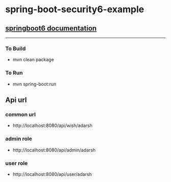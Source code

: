 # spring-boot-security6-example

## [springboot6 documentation](https://docs.spring.io/spring-security/reference/whats-new.html)

----

### To Build 
* mvn clean package 


### To Run 
* mvn spring-boot:run 


## Api url
### common url 
* http://localhost:8080/api/wish/adarsh

### admin role 
* http://localhost:8080/api/admin/adarsh

### user role 
* http://localhost:8080/api/user/adarsh
